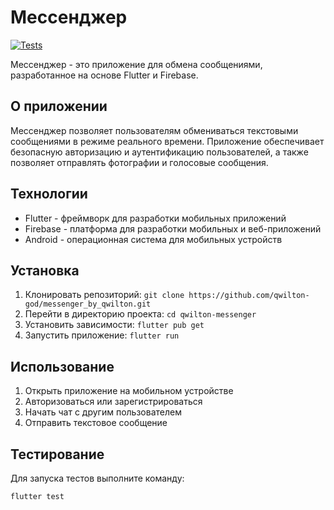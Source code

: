 # Мессенджер

[![Tests](https://github.com/qwilton-god/messenger_by_qwilton/actions/workflows/test.yml/badge.svg)](https://github.com/qwilton-god/messenger_by_qwilton/actions/workflows/test.yml)

Мессенджер - это приложение для обмена сообщениями, разработанное на основе Flutter и Firebase.

## О приложении

Мессенджер позволяет пользователям обмениваться текстовыми сообщениями в режиме реального времени. Приложение обеспечивает безопасную авторизацию и аутентификацию пользователей, а также позволяет отправлять фотографии и голосовые сообщения.

## Технологии

* Flutter - фреймворк для разработки мобильных приложений
* Firebase - платформа для разработки мобильных и веб-приложений
* Android - операционная система для мобильных устройств

## Установка

1. Клонировать репозиторий: `git clone https://github.com/qwilton-god/messenger_by_qwilton.git`
2. Перейти в директорию проекта: `cd qwilton-messenger`
3. Установить зависимости: `flutter pub get`
4. Запустить приложение: `flutter run`

## Использование

1. Открыть приложение на мобильном устройстве
2. Авторизоваться или зарегистрироваться
3. Начать чат с другим пользователем
4. Отправить текстовое сообщение

## Тестирование

Для запуска тестов выполните команду:
```bash
flutter test
```
